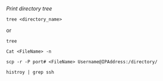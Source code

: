 *Print directory tree*

`tree <directory_name>`

or 

`tree`

`Cat <FileName> -n`

`scp -r -P port# <FileName> Username@IPAddress:/directory/`

`histroy | grep ssh`
